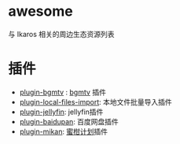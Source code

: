 # awesome
与 Ikaros 相关的周边生态资源列表

# 插件
- [plugin-bgmtv](https://github.com/ikaros-dev/plugin-bgmtv) : [bgmtv](https://bgm.tv/) 插件
- [plugin-local-files-import](https://github.com/ikaros-dev/plugin-local-files-import): 本地文件批量导入插件
- [plugin-jellyfin](https://github.com/ikaros-dev/plugin-jellyfin): jellyfin插件
- [plugin-baidupan](https://github.com/ikaros-dev/plugin-baidupan): 百度网盘插件
- [plugin-mikan](https://github.com/ikaros-dev/plugin-mikan): [蜜柑计划](https://mikanime.tv/)插件
